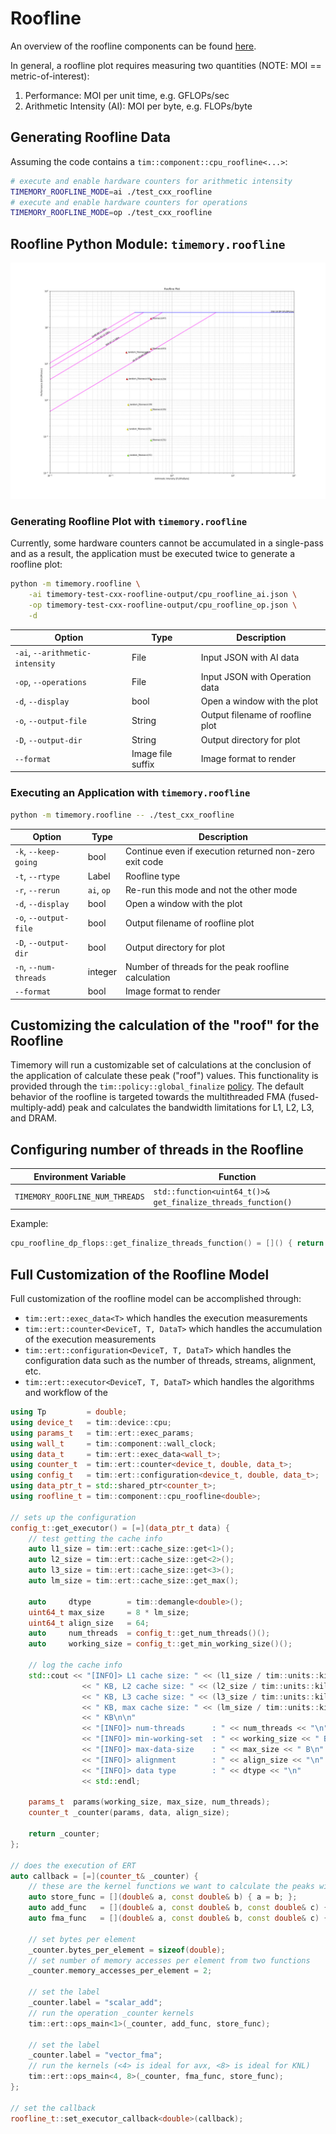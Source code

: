 # Roofline

An overview of the roofline components can be found [here](../components/roofline.md).

In general, a roofline plot requires measuring two quantities (NOTE: MOI == metric-of-interest):

1. Performance: MOI per unit time, e.g. GFLOPs/sec
2. Arithmetic Intensity (AI): MOI per byte, e.g. FLOPs/byte

## Generating Roofline Data

Assuming the code contains a `tim::component::cpu_roofline<...>`:

```bash
# execute and enable hardware counters for arithmetic intensity
TIMEMORY_ROOFLINE_MODE=ai ./test_cxx_roofline
# execute and enable hardware counters for operations
TIMEMORY_ROOFLINE_MODE=op ./test_cxx_roofline
```

## Roofline Python Module: `timemory.roofline`

![](roofline.jpg)

### Generating Roofline Plot with `timemory.roofline`

Currently, some hardware counters cannot be accumulated in a single-pass and as a result,
the application must be executed twice to generate a roofline plot:

```bash
python -m timemory.roofline \
    -ai timemory-test-cxx-roofline-output/cpu_roofline_ai.json \
    -op timemory-test-cxx-roofline-output/cpu_roofline_op.json \
    -d
```

| Option                          | Type              | Description                      |
| ------------------------------- | ----------------- | -------------------------------- |
| `-ai`, `--arithmetic-intensity` | File              | Input JSON with AI data          |
| `-op`, `--operations`           | File              | Input JSON with Operation data   |
| `-d`, `--display`               | bool              | Open a window with the plot      |
| `-o`, `--output-file`           | String            | Output filename of roofline plot |
| `-D`, `--output-dir`            | String            | Output directory for plot        |
| `--format`                      | Image file suffix | Image format to render           |

### Executing an Application with `timemory.roofline`

```bash
python -m timemory.roofline -- ./test_cxx_roofline
```

| Option                | Type       | Description                                            |
| --------------------- | ---------- | ------------------------------------------------------ |
| `-k`, `--keep-going`  | bool       | Continue even if execution returned non-zero exit code |
| `-t`, `--rtype`       | Label      | Roofline type                                          |
| `-r`, `--rerun`       | `ai`, `op` | Re-run this mode and not the other mode                |
| `-d`, `--display`     | bool       | Open a window with the plot                            |
| `-o`, `--output-file` | bool       | Output filename of roofline plot                       |
| `-D`, `--output-dir`  | bool       | Output directory for plot                              |
| `-n`, `--num-threads` | integer    | Number of threads for the peak roofline calculation    |
| `--format`            | bool       | Image format to render                                 |

## Customizing the calculation of the "roof" for the Roofline

Timemory will run a customizable set of calculations at the conclusion of the application of calculate these
peak ("roof") values. This functionality is provided through the `tim::policy::global_finalize`
[policy](custom_components.md#policies).
The default behavior of the roofline is targeted towards the multithreaded FMA
(fused-multiply-add) peak and calculates the bandwidth limitations for L1, L2, L3, and DRAM.

## Configuring number of threads in the Roofline

| Environment Variable            | Function                                                     |
| ------------------------------- | ------------------------------------------------------------ |
| `TIMEMORY_ROOFLINE_NUM_THREADS` | `std::function<uint64_t()>& get_finalize_threads_function()` |

Example:

```cpp
cpu_roofline_dp_flops::get_finalize_threads_function() = []() { return 1; };
```

## Full Customization of the Roofline Model

Full customization of the roofline model can be accomplished through:

- `tim::ert::exec_data<T>` which handles the execution measurements
- `tim::ert::counter<DeviceT, T, DataT>` which handles the accumulation of the execution measurements
- `tim::ert::configuration<DeviceT, T, DataT>` which handles the configuration data such as the number of threads, streams, alignment, etc.
- `tim::ert::executor<DeviceT, T, DataT>` which handles the algorithms and workflow of the

```cpp
using Tp         = double;
using device_t   = tim::device::cpu;
using params_t   = tim::ert::exec_params;
using wall_t     = tim::component::wall_clock;
using data_t     = tim::ert::exec_data<wall_t>;
using counter_t  = tim::ert::counter<device_t, double, data_t>;
using config_t   = tim::ert::configuration<device_t, double, data_t>;
using data_ptr_t = std::shared_ptr<counter_t>;
using roofline_t = tim::component::cpu_roofline<double>;

// sets up the configuration
config_t::get_executor() = [=](data_ptr_t data) {
    // test getting the cache info
    auto l1_size = tim::ert::cache_size::get<1>();
    auto l2_size = tim::ert::cache_size::get<2>();
    auto l3_size = tim::ert::cache_size::get<3>();
    auto lm_size = tim::ert::cache_size::get_max();

    auto     dtype        = tim::demangle<double>();
    uint64_t max_size     = 8 * lm_size;
    uint64_t align_size   = 64;
    auto     num_threads  = config_t::get_num_threads()();
    auto     working_size = config_t::get_min_working_size()();

    // log the cache info
    std::cout << "[INFO]> L1 cache size: " << (l1_size / tim::units::kilobyte)
                << " KB, L2 cache size: " << (l2_size / tim::units::kilobyte)
                << " KB, L3 cache size: " << (l3_size / tim::units::kilobyte)
                << " KB, max cache size: " << (lm_size / tim::units::kilobyte)
                << " KB\n\n"
                << "[INFO]> num-threads      : " << num_threads << "\n"
                << "[INFO]> min-working-set  : " << working_size << " B\n"
                << "[INFO]> max-data-size    : " << max_size << " B\n"
                << "[INFO]> alignment        : " << align_size << "\n"
                << "[INFO]> data type        : " << dtype << "\n"
                << std::endl;

    params_t  params(working_size, max_size, num_threads);
    counter_t _counter(params, data, align_size);

    return _counter;
};

// does the execution of ERT
auto callback = [=](counter_t& _counter) {
    // these are the kernel functions we want to calculate the peaks with
    auto store_func = [](double& a, const double& b) { a = b; };
    auto add_func   = [](double& a, const double& b, const double& c) { a = b + c; };
    auto fma_func   = [](double& a, const double& b, const double& c) { a = a * b + c; };

    // set bytes per element
    _counter.bytes_per_element = sizeof(double);
    // set number of memory accesses per element from two functions
    _counter.memory_accesses_per_element = 2;

    // set the label
    _counter.label = "scalar_add";
    // run the operation _counter kernels
    tim::ert::ops_main<1>(_counter, add_func, store_func);

    // set the label
    _counter.label = "vector_fma";
    // run the kernels (<4> is ideal for avx, <8> is ideal for KNL)
    tim::ert::ops_main<4, 8>(_counter, fma_func, store_func);
};

// set the callback
roofline_t::set_executor_callback<double>(callback);
```
